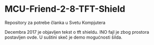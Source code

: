 # MCU-Friend-2-8-TFT-Shield
Repository za potrebe članka u Svetu Kompjutera

Decembra 2017 je objavljen tekst o tft shieldu. INO fajl je zbog prostora postavljen ovde. 
U suštini skeč je demo mogućnosti šilda.
